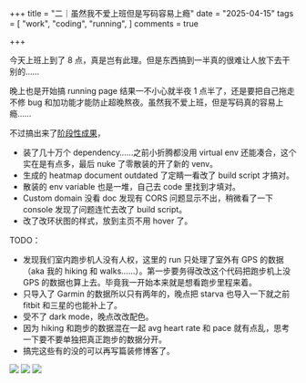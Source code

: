 +++
title = "二｜虽然我不爱上班但是写码容易上瘾"
date = "2025-04-15"
tags = [
    "work",
    "coding",
    "running",
]
comments = true

+++

今天上班上到了 8 点，真是岂有此理。但是东西搞到一半真的很难让人放下去干别的…… 

晚上也是开始搞 running page 结果一不小心就半夜 1 点半了，还是要把自己拖走不修 bug 和加功能才能防止超晚熬夜。虽然我不爱上班，但是写码真的容易上瘾…… 

不过搞出来了[阶段性成果](http://run.douchi.space?utm_source=daily)，
- 装了几十万个 dependency……之前小折腾都没用 virtual env 还能凑合，这个实在是有点多，最后 nuke 了零散装的开了新的 venv。
- 生成的 heatmap document outdated 了定睛一看改了 build script 才搞对。
- 散装的 env variable 也是一堆，自己去 code 里找到才填对。
- Custom domain 没看 doc 发现有 CORS 问题显示不出，稍微看了一下 console 发现了问题连忙去改了 build script。
- 改了改环状图的样式，放到主页不用 hover 了。

TODO：
- 发现我们室内跑步机人没有人权，这里的 run 只处理了室外有 GPS 的数据（aka 我的 hiking 和 walks……）。第一步要务得改改这个代码把跑步机上没 GPS 的数据也算上去。毕竟我一开始本来就是想看跑步里程来着。
- 只导入了 Garmin 的数据所以只有两年的，晚点把 starva 也导入一下就之前 fitbit 和三星的也能补上了。
- 受不了 dark mode，晚点改改配色。
- 因为 hiking 和跑步的数据混在一起 avg heart rate 和 pace 就有点乱，思考一下要不要单独把真正跑步的数据分开。
- 搞完这些有的没的可以再写篇装修博客了。

![](https://media.douchi.space/douchi/media_attachments/files/114/346/617/742/601/951/original/2147a737e4559762.png)
![](https://media.douchi.space/douchi/media_attachments/files/114/346/618/439/465/706/original/0e3e4ea42d9c47dc.png)
![](https://media.douchi.space/douchi/media_attachments/files/114/346/635/936/610/010/original/97c88075d664309e.png)